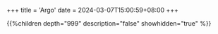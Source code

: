 +++
title = 'Argo'
date = 2024-03-07T15:00:59+08:00
+++

{{%children depth="999" description="false" showhidden="true" %}}